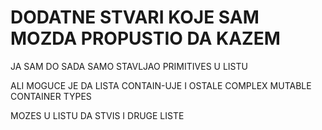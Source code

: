 # DODATNE STVARI KOJE SAM MOZDA PROPUSTIO DA KAZEM

JA SAM DO SADA SAMO STAVLJAO PRIMITIVES U LISTU

ALI MOGUCE JE DA LISTA CONTAIN-UJE I OSTALE COMPLEX MUTABLE CONTAINER TYPES

MOZES U LISTU DA STVIS I DRUGE LISTE

```py

```